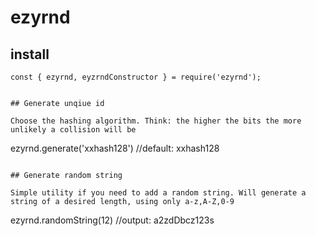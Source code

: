 # ezyrnd

## install

```
const { ezyrnd, eyzrndConstructor } = require('ezyrnd');


## Generate unqiue id

Choose the hashing algorithm. Think: the higher the bits the more unlikely a collision will be

```
ezyrnd.generate('xxhash128') //default: xxhash128
```

## Generate random string

Simple utility if you need to add a random string. Will generate a string of a desired length, using only a-z,A-Z,0-9

```
ezyrnd.randomString(12)
//output: a2zdDbcz123s
